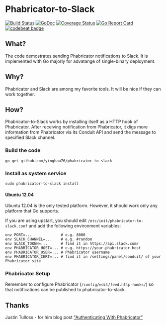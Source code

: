 # Phabricator-to-Slack

[![Build Status](https://travis-ci.org/yinghau76/phabricator-to-slack.svg?branch=master)](https://travis-ci.org/yinghau76/phabricator-to-slack)
[![GoDoc](https://godoc.org/github.com/yinghau76/phabricator-to-slack?status.svg)](https://godoc.org/github.com/yinghau76/phabricator-to-slack)
[![Coverage Status](https://coveralls.io/repos/github/yinghau76/phabricator-to-slack/badge.svg?branch=master)](https://coveralls.io/github/yinghau76/phabricator-to-slack?branch=master)
[![Go Report Card](https://goreportcard.com/badge/github.com/yinghau76/phabricator-to-slack)](https://goreportcard.com/report/github.com/yinghau76/phabricator-to-slack)
[![codebeat badge](https://codebeat.co/badges/9e65f307-a91b-4016-9da1-c1bfe62cffb5)](https://codebeat.co/projects/github-com-yinghau76-phabricator-to-slack)

## What?

The code demostrates sending Phabricator notifications to Slack. It is implemented with Go majorly for advatange of single-binary deployment.

## Why?

Phabricator and Slack are among my favorite tools. It will be nice if they can work together.

## How?

Phabricator-to-Slack works by installing itself as a HTTP hook of Phabricator. After receiving notification from Phabricator, it digs more information from Phabricator via its Conduit API and send the message to specified Slack channel.

### Build the code

    go get github.com/yinghau76/phabricator-to-slack

### Install as system service

    sudo phabricator-to-slack install

#### Ubuntu 12.04

Ubuntu 12.04 is the only tested platform. However, it should work only any platform that Go supports.

If you are using upstart, you should edit `/etc/init/phabricator-to-slack.conf` and add the following environment variables:

    env PORT=...             # e.g. 8000
    env SLACK_CHANNEL=...    # e.g. #random
    env SLACK_TOKEN=...      # find it in https://api.slack.com/
    env PHABRICATOR_HOST=... # e.g. https://your.phabricator.host
    env PHABRICATOR_USER=... # Phabricator username
    env PHABRICATOR_CERT=... # find it in /settings/panel/conduit/ of your Phabricator site

### Phabricator Setup

Remember to configure Phabricator (`/config/edit/feed.http-hooks/`) so that notifications can be published to phabricator-to-slack.

## Thanks

Justin Tulloss - for him blog post ["Authenticating With Phabricator"](https://justin.harmonize.fm/development/2013/06/29/authenticating-with-phabricator.html)
